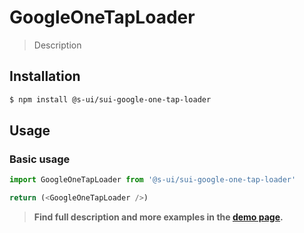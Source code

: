 # GoogleOneTapLoader

> Description

<!-- ![](./assets/preview.png) -->

## Installation

```sh
$ npm install @s-ui/sui-google-one-tap-loader
```

## Usage

### Basic usage
```js
import GoogleOneTapLoader from '@s-ui/sui-google-one-tap-loader'

return (<GoogleOneTapLoader />)
```


> **Find full description and more examples in the [demo page](#).**
